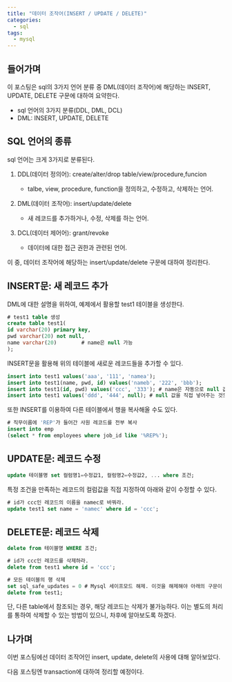 ```yaml
---
title: "데이터 조작어(INSERT / UPDATE / DELETE)"
categories:	
  - sql
tags:
  - mysql
---
```


## 들어가며

이 포스팅은 sql의 3가지 언어 분류 중 DML(데이터 조작어)에 해당하는 INSERT, UPDATE, DELETE 구문에 대하여 요약한다.

- sql 언어의 3가지 분류(DDL, DML, DCL)
- DML: INSERT, UPDATE, DELETE



## SQL 언어의 종류

sql 언어는 크게 3가지로 분류된다.

1. DDL(데이터 정의어): create/alter/drop table/view/procedure,funcion
   - talbe, view, procedure, function을 정의하고, 수정하고, 삭제하는 언어. 



2. DML(데이터 조작어): insert/update/delete
   - 새 레코드를 추가하거나, 수정, 삭제를 하는 언어.



3. DCL(데이터 제어어): grant/revoke
   - 데이터에 대한 접근 권한과 관련된 언어. 



이 중, 데이터 조작어에 해당하는 insert/update/delete 구문에 대하여 정리한다.



## INSERT문: 새 레코드 추가

DML에 대한 설명을 위하여, 예제에서 활용할 test1 테이블을 생성한다.

```sql
# test1 table 생성
create table test1(			
id varchar(20) primary key,
pwd varchar(20) not null,
name varchar(20)		# name은 null 가능
);
```

INSERT문을 활용해 위의 테이블에 새로운 레코드들을 추가할 수 있다.

```sql
insert into test1 values('aaa', '111', 'namea');
insert into test1(name, pwd, id) values('nameb', '222', 'bbb');
insert into test1(id, pwd) values('ccc', '333'); # name은 자동으로 null 값이 들어감 
insert into test1 values('ddd', '444', null); # null 값을 직접 넣어주는 것도 가능.
```

또한 INSERT를 이용하여 다른 테이블에서 행을 복사해올 수도 있다.

```sql
# 직무이름에 'REP'가 들어간 사원 레코드를 전부 복사 
insert into emp
(select * from employees where job_id like '%REP%');
```



## UPDATE문: 레코드 수정

```sql
update 테이블명 set 컬럼명1=수정값1, 컬럼명2=수정값2, ... where 조건;
```

특정 조건을 만족하는 레코드의 컬럼값을 직접 지정하여 아래와 같이 수정할 수 있다.

```sql
# id가 ccc인 레코드의 이름을 namec로 바꿔라.
update test1 set name = 'namec' where id = 'ccc';
```



## DELETE문: 레코드 삭제

```sql
delete from 테이블명 WHERE 조건;

# id가 ccc인 레코드를 삭제하라.
delete from test1 where id = 'ccc';

# 모든 테이블의 행 삭제
set sql_safe_updates = 0 # Mysql 세이프모드 해제. 이것을 해제해야 아래의 구문이 작동함
delete from test1;

```

단, 다른 table에서 참조되는 경우, 해당 레코드는 삭제가 불가능하다. 이는 별도의 처리를 통하여 삭제할 수 있는 방법이 있으니, 차후에 알아보도록 하겠다.



## 나가며

이번 포스팅에선 데이터 조작어인 insert, update, delete의 사용에 대해 알아보았다.

다음 포스팅엔 transaction에 대하여 정리할 예정이다. 

